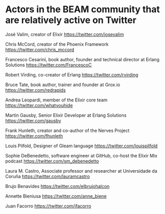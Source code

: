 # Actors in the BEAM community that are relatively active on Twitter

José Valim, creator of Elixir	https://twitter.com/josevalim

Chris McCord, creator of the Phoenix Framework https://twitter.com/chris_mccord 

Francesco Cesarini, book author, founder and technical director at Erlang Solutions https://twitter.com/FrancescoC

Robert Virding, co-creator of Erlang	https://twitter.com/rvirding

Bruce Tate, book author, trainer and founder at Grox.io	https://twitter.com/redrapids

Andrea Leopardi, member of the Elixir core team	https://twitter.com/whatyouhide

Martin Gausby, Senior Elixir Developer at Erlang Solutions	https://twitter.com/gausby

Frank Hunleth, creator and co-author of the Nerves Project	https://twitter.com/fhunleth

Louis Pilfold, Designer of Gleam language 	https://twitter.com/louispilfold

Sophie DeBenedetto, software engineer at GitHub, co-host the Elixir Mix podcast  https://twitter.com/sm_debenedetto

Laura M. Castro, Associate professor and researcher at Universidade da Coruña	https://twitter.com/lauramcastro

Brujo Benavides	https://twitter.com/elbrujohalcon

Annette Bieniusa	https://twitter.com/anne_biene

Juan Facorro	https://twitter.com/jfacorro
